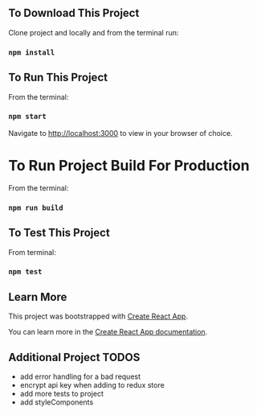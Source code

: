 ## To Download This Project
Clone project and locally and from the terminal run:
### `npm install`

## To Run This Project
From the terminal:
### `npm start`
Navigate to [http://localhost:3000](http://localhost:3000) to view in your browser of choice.

# To Run Project Build For Production
From the terminal:
### `npm run build`

## To Test This Project
From terminal:
### `npm test`

## Learn More

This project was bootstrapped with [Create React App](https://github.com/facebook/create-react-app).

You can learn more in the [Create React App documentation](https://facebook.github.io/create-react-app/docs/getting-started).


## Additional Project TODOS

* add error handling for a bad request
* encrypt api key when adding to redux store
* add more tests to project
* add styleComponents
